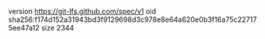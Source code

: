 version https://git-lfs.github.com/spec/v1
oid sha256:f174d152a31943bd3f9129698d3c978e8e64a620e0b3f16a75c227175ee47a12
size 2344
